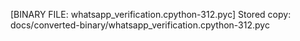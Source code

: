 [BINARY FILE: whatsapp_verification.cpython-312.pyc]
Stored copy: docs/converted-binary/whatsapp_verification.cpython-312.pyc
